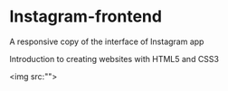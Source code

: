 # Instagram-frontend
<p>A responsive copy of the interface of Instagram app</p>
<p>Introduction to creating websites with HTML5 and CSS3</p>

<img src:"">

